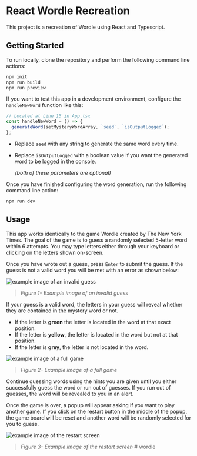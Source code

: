 # React Wordle Recreation

This project is a recreation of Wordle using React and Typescript.

## Getting Started

To run locally, clone the repository and perform the following command line actions:

```bash
npm init
npm run build
npm run preview
```

If you want to test this app in a development environment, configure the `handleNewWord` function like this:

```js
// Located at Line 15 in App.tsx
const handleNewWord = () => {
  generateWord(setMysteryWordArray, `seed`, `isOutputLogged`);
};
```

- Replace `seed` with any string to generate the same word every time.
- Replace `isOutputLogged` with a boolean value if you want the generated word to be logged in the console.

  _(both of these parameters are optional)_

Once you have finished configuring the word generation, run the following command line action:

```bash
npm run dev
```

## Usage

This app works identically to the game Wordle created by The New York Times. The goal of the game is to guess a randomly selected 5-letter word within 6 attempts. You may type letters either through your keyboard or clicking on the letters shown on-screen.

Once you have wrote out a guess, press `Enter` to submit the guess. If the guess is not a valid word you will be met with an error as shown below:

![example image of an invalid guess](https://cdn.discordapp.com/attachments/749955411456557056/1260381956147908608/Screenshot_13.png?ex=668f1dab&is=668dcc2b&hm=a34dcefdde8fba64ca7f24db970c5cbaf718e634447d5da7235461c4384a7b10&)

> _Figure 1- Example image of an invalid guess_

If your guess is a valid word, the letters in your guess will reveal whether they are contained in the mystery word or not.

- If the letter is **green** the letter is located in the word at that exact position.
- If the letter is **yellow**, the letter is located in the word but not at that position.
- If the letter is **grey**, the letter is not located in the word.

![example image of a full game](https://cdn.discordapp.com/attachments/749955411456557056/1260389226378166322/Screenshot_15.png?ex=668f2470&is=668dd2f0&hm=69cfa9b085595431aff084aec495980c78dd8e1da478dd8fc9986ce532e3d378&)

> _Figure 2- Example image of a full game_

Continue guessing words using the hints you are given until you either successfully guess the word or run out of guesses. If you run out of guesses, the word will be revealed to you in an alert.

Once the game is over, a popup will appear asking if you want to play another game. If you click on the restart button in the middle of the popup, the game board will be reset and another word will be randomly selected for you to guess.

![example image of the restart screen](https://cdn.discordapp.com/attachments/749955411456557056/1260390033261854830/Screenshot_16.png?ex=668f2530&is=668dd3b0&hm=747657fabe7d9d2d328a03341277ae14fb3dba7e8cfef56004538a6ceae13983&)

> _Figure 3- Example image of the restart screen_
#   w o r d l e  
 